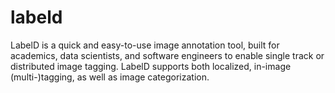 # labeld
LabelD is a quick and easy-to-use image annotation tool, built for academics, data scientists, and software engineers to enable single track or distributed image tagging. LabelD supports both localized, in-image (multi-)tagging, as well as image categorization. 
